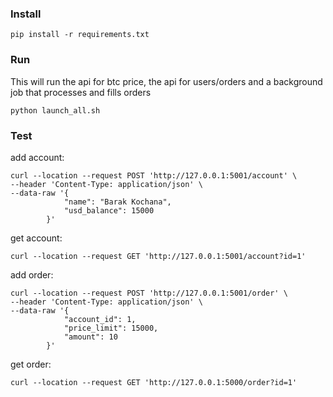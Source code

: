 ### Install

```
pip install -r requirements.txt
```

### Run
This will run the api for btc price, the api for users/orders and a background job that processes and fills orders

```
python launch_all.sh

```

### Test

add account:
```
curl --location --request POST 'http://127.0.0.1:5001/account' \
--header 'Content-Type: application/json' \
--data-raw '{
            "name": "Barak Kochana",
            "usd_balance": 15000
        }'
```
get account:
```
curl --location --request GET 'http://127.0.0.1:5001/account?id=1'
```
add order:
```
curl --location --request POST 'http://127.0.0.1:5001/order' \
--header 'Content-Type: application/json' \
--data-raw '{
            "account_id": 1,
            "price_limit": 15000,
            "amount": 10
        }'

```
get order:
```
curl --location --request GET 'http://127.0.0.1:5000/order?id=1'
```